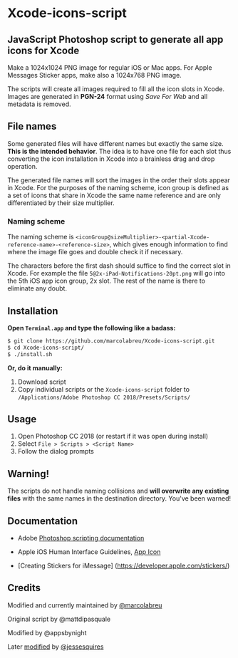 # Xcode-icons-script

## JavaScript Photoshop script to generate all app icons for Xcode

Make a 1024x1024 PNG image for regular iOS or Mac apps. For Apple Messages Sticker apps, make also a 1024x768 PNG image.

The scripts will create all images required to fill all the icon slots in Xcode. Images are generated in **PGN-24** format using *Save For Web* and all metadata is removed.

## File names

Some generated files will have different names but exactly the same size. **This is the intended behavior**. The idea is to have one file for each slot thus converting the icon installation in Xcode into a brainless drag and drop operation. 

The generated file names will sort the images in the order their slots appear in Xcode. For the purposes of the naming scheme, icon group is defined as a set of icons that share in Xcode the same name reference and are only differentiated by their size multiplier. 

### Naming scheme

The naming scheme is `<iconGroup@sizeMultiplier>-<partial-Xcode-reference-name>-<reference-size>`, which gives enough information to find where the image file goes and double check it if necessary. 

The characters before the first dash should suffice to find the correct slot in Xcode. For example the file `5@2x-iPad-Notifications-20pt.png` will go into the 5th iOS app icon group, 2x slot. The rest of the name is there to eliminate any doubt.

## Installation

**Open `Terminal.app` and type the following like a badass:**
```bash
$ git clone https://github.com/marcolabreu/Xcode-icons-script.git
$ cd Xcode-icons-script/
$ ./install.sh
```
**Or, do it manually:**

1. Download script
2. Copy individual scripts or the `Xcode-icons-script` folder to `/Applications/Adobe Photoshop CC 2018/Presets/Scripts/`

## Usage

1. Open Photoshop CC 2018 (or restart if it was open during install)
2. Select `File > Scripts > <Script Name>`
3. Follow the dialog prompts

## Warning!

The scripts do not handle naming collisions and **will overwrite any existing files** with the same names in the destination directory. You've been warned!

## Documentation

* Adobe [Photoshop scripting documentation](http://www.adobe.com/devnet/photoshop/scripting.html)

* Apple iOS Human Interface Guidelines, [App Icon](https://developer.apple.com/ios/human-interface-guidelines/icons-and-images/app-icon/)

* [Creating Stickers for iMessage] (https://developer.apple.com/stickers/)

## Credits

Modified and currently maintained by [@marcolabreu](https://github.com/marcolabreu)

Original script by @mattdipasquale

Modified by @appsbynight

Later [modified](https://github.com/jessesquires/iOS-icons-script) by [@jessesquires](https://github.com/jessesquires)
